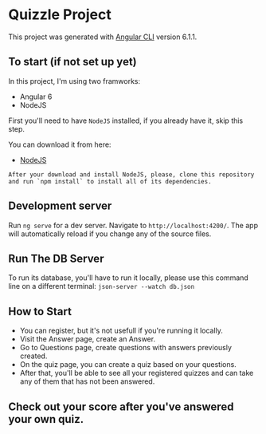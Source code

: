 # Quizzle Project
This project was generated with [Angular CLI](https://github.com/angular/angular-cli) version 6.1.1.

## To start (if not set up yet) 
In this project, I'm using two framworks: 
* Angular 6
* NodeJS 

First you'll need to have `NodeJS` installed, if you already have it, skip this step.

You can download it from here: 
* [NodeJS](https://nodejs.org/en/download/)

```
After your download and install NodeJS, please, clone this repository and run `npm install` to install all of its dependencies.  
```

## Development server

Run `ng serve` for a dev server. Navigate to `http://localhost:4200/`. The app will automatically reload if you change any of the source files.



## Run The DB Server
To run its database, you'll have to run it locally, please use this command line on a different terminal:
`json-server --watch db.json`



## How to Start

* You can register, but it's not usefull if you're running it locally.
* Visit the Answer page, create an Answer.
* Go to Questions page, create questions with answers previously created.
* On the quiz page, you can create a quiz based on your questions. 
* After that, you'll be able to see all your registered quizzes and can take any of them that has not been answered. 

## Check out your score after you've answered your own quiz. 


